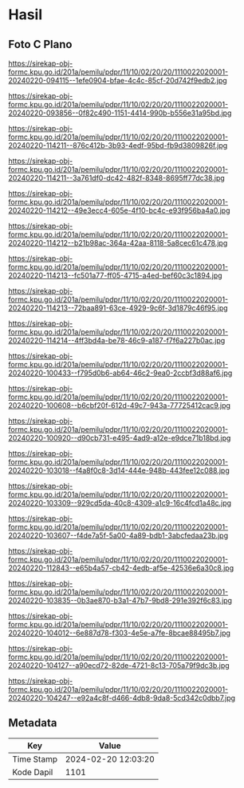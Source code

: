 # Hasil

## Foto C Plano

https://sirekap-obj-formc.kpu.go.id/201a/pemilu/pdpr/11/10/02/20/20/1110022020001-20240220-094115--1efe0904-bfae-4c4c-85cf-20d742f9edb2.jpg

https://sirekap-obj-formc.kpu.go.id/201a/pemilu/pdpr/11/10/02/20/20/1110022020001-20240220-093856--0f82c490-1151-4414-990b-b556e31a95bd.jpg

https://sirekap-obj-formc.kpu.go.id/201a/pemilu/pdpr/11/10/02/20/20/1110022020001-20240220-114211--876c412b-3b93-4edf-95bd-fb9d3809826f.jpg

https://sirekap-obj-formc.kpu.go.id/201a/pemilu/pdpr/11/10/02/20/20/1110022020001-20240220-114211--3a761df0-dc42-482f-8348-8695ff77dc38.jpg

https://sirekap-obj-formc.kpu.go.id/201a/pemilu/pdpr/11/10/02/20/20/1110022020001-20240220-114212--49e3ecc4-605e-4f10-bc4c-e93f956ba4a0.jpg

https://sirekap-obj-formc.kpu.go.id/201a/pemilu/pdpr/11/10/02/20/20/1110022020001-20240220-114212--b21b98ac-364a-42aa-8118-5a8cec61c478.jpg

https://sirekap-obj-formc.kpu.go.id/201a/pemilu/pdpr/11/10/02/20/20/1110022020001-20240220-114213--fc501a77-ff05-4715-a4ed-bef60c3c1894.jpg

https://sirekap-obj-formc.kpu.go.id/201a/pemilu/pdpr/11/10/02/20/20/1110022020001-20240220-114213--72baa891-63ce-4929-9c6f-3d1879c46f95.jpg

https://sirekap-obj-formc.kpu.go.id/201a/pemilu/pdpr/11/10/02/20/20/1110022020001-20240220-114214--4ff3bd4a-be78-46c9-a187-f7f6a227b0ac.jpg

https://sirekap-obj-formc.kpu.go.id/201a/pemilu/pdpr/11/10/02/20/20/1110022020001-20240220-100433--f795d0b6-ab64-46c2-9ea0-2ccbf3d88af6.jpg

https://sirekap-obj-formc.kpu.go.id/201a/pemilu/pdpr/11/10/02/20/20/1110022020001-20240220-100608--b6cbf20f-612d-49c7-943a-77725412cac9.jpg

https://sirekap-obj-formc.kpu.go.id/201a/pemilu/pdpr/11/10/02/20/20/1110022020001-20240220-100920--d90cb731-e495-4ad9-a12e-e9dce71b18bd.jpg

https://sirekap-obj-formc.kpu.go.id/201a/pemilu/pdpr/11/10/02/20/20/1110022020001-20240220-103018--f4a8f0c8-3d14-444e-948b-443fee12c088.jpg

https://sirekap-obj-formc.kpu.go.id/201a/pemilu/pdpr/11/10/02/20/20/1110022020001-20240220-103309--929cd5da-40c8-4309-a1c9-16c4fcd1a48c.jpg

https://sirekap-obj-formc.kpu.go.id/201a/pemilu/pdpr/11/10/02/20/20/1110022020001-20240220-103607--f4de7a5f-5a00-4a89-bdb1-3abcfedaa23b.jpg

https://sirekap-obj-formc.kpu.go.id/201a/pemilu/pdpr/11/10/02/20/20/1110022020001-20240220-112843--e65b4a57-cb42-4edb-af5e-42536e6a30c8.jpg

https://sirekap-obj-formc.kpu.go.id/201a/pemilu/pdpr/11/10/02/20/20/1110022020001-20240220-103835--0b3ae870-b3a1-47b7-9bd8-291e392f6c83.jpg

https://sirekap-obj-formc.kpu.go.id/201a/pemilu/pdpr/11/10/02/20/20/1110022020001-20240220-104012--6e887d78-f303-4e5e-a7fe-8bcae88495b7.jpg

https://sirekap-obj-formc.kpu.go.id/201a/pemilu/pdpr/11/10/02/20/20/1110022020001-20240220-104127--a90ecd72-82de-4721-8c13-705a79f9dc3b.jpg

https://sirekap-obj-formc.kpu.go.id/201a/pemilu/pdpr/11/10/02/20/20/1110022020001-20240220-104247--e92a4c8f-d466-4db8-9da8-5cd342c0dbb7.jpg


## Metadata

| Key        | Value               |
| ---------- | ------------------- |
| Time Stamp | 2024-02-20 12:03:20 |
| Kode Dapil | 1101                |



